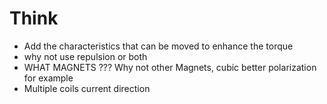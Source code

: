 # Think 

- Add the characteristics that can be moved to enhance the torque
- why not use repulsion or both
- WHAT MAGNETS ??? Why not other Magnets, cubic better polarization for example 
- Multiple coils current direction